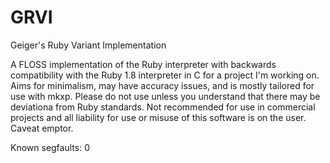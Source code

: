 # GRVI
Geiger's Ruby Variant Implementation

A FLOSS implementation of the Ruby interpreter with backwards compatibility with the Ruby 1.8 interpreter in C for a project I'm working on. Aims for minimalism, may have accuracy issues, and is mostly tailored for use with mkxp. Please do not use unless you understand that there may be deviationa from Ruby standards. Not recommended for use in commercial projects and all liability for use or misuse of this software is on the user. Caveat emptor.


Known segfaults: 0
